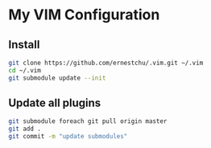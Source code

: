 # My VIM Configuration

## Install
```sh
git clone https://github.com/ernestchu/.vim.git ~/.vim
cd ~/.vim
git submodule update --init
```

## Update all plugins
```sh
git submodule foreach git pull origin master
git add .
git commit -m "update submodules"
```
